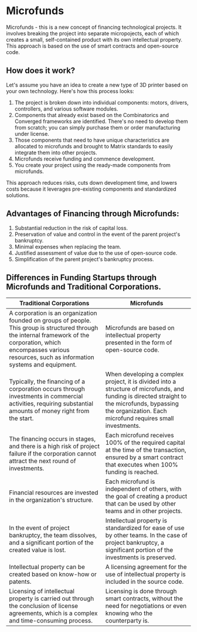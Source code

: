 # Microfunds

Microfunds - this is a new concept of financing technological projects. It involves breaking the project into separate micropojects, each of which creates a small, self-contained product with its own intellectual property. This approach is based on the use of smart contracts and open-source code.

## How does it work?

Let's assume you have an idea to create a new type of 3D printer based on your own technology. Here's how this process looks:

1. The project is broken down into individual components: motors, drivers, controllers, and various software modules.
2. Components that already exist based on the Combinatorics and Converged frameworks are identified. There's no need to develop them from scratch; you can simply purchase them or order manufacturing under license.
3. Those components that need to have unique characteristics are allocated to microfunds and brought to Matrix standards to easily integrate them into other projects.
4. Microfunds receive funding and commence development.
5. You create your project using the ready-made components from microfunds.

This approach reduces risks, cuts down development time, and lowers costs because it leverages pre-existing components and standardized solutions.

## Advantages of Financing through Microfunds:

1. Substantial reduction in the risk of capital loss.
2. Preservation of value and control in the event of the parent project's bankruptcy.
3. Minimal expenses when replacing the team.
4. Justified assessment of value due to the use of open-source code.
5. Simplification of the parent project's bankruptcy process.

## Differences in Funding Startups through Microfunds and Traditional Corporations.

| Traditional Corporations | Microfunds |
|-------------------------|------------|
| A corporation is an organization founded on groups of people. This group is structured through the internal framework of the corporation, which encompasses various resources, such as information systems and equipment. | Microfunds are based on intellectual property presented in the form of open-source code. |
| Typically, the financing of a corporation occurs through investments in commercial activities, requiring substantial amounts of money right from the start. | When developing a complex project, it is divided into a structure of microfunds, and funding is directed straight to the microfunds, bypassing the organization. Each microfund requires small investments. |
| The financing occurs in stages, and there is a high risk of project failure if the corporation cannot attract the next round of investments. | Each microfund receives 100% of the required capital at the time of the transaction, ensured by a smart contract that executes when 100% funding is reached. |
| Financial resources are invested in the organization's structure. | Each microfund is independent of others, with the goal of creating a product that can be used by other teams and in other projects. |
| In the event of project bankruptcy, the team dissolves, and a significant portion of the created value is lost. | Intellectual property is standardized for ease of use by other teams. In the case of project bankruptcy, a significant portion of the investments is preserved. |
| Intellectual property can be created based on know-how or patents. | A licensing agreement for the use of intellectual property is included in the source code. |
| Licensing of intellectual property is carried out through the conclusion of license agreements, which is a complex and time-consuming process. | Licensing is done through smart contracts, without the need for negotiations or even knowing who the counterparty is. |
